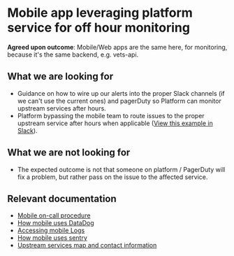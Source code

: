 # Mobile app leveraging platform service for off hour monitoring

**Agreed upon outcome**: Mobile/Web apps are the same here, for monitoring, because it's the same backend, e.g. vets-api.

## What we are looking for

- Guidance on how to wire up our alerts into the proper Slack channels (if we can't use the current ones) and pagerDuty so Platform can monitor upstream services after hours.
- Platform bypassing the mobile team to route issues to the proper upstream service after hours when applicable ([View this example in Slack](https://dsva.slack.com/archives/C01CSM3EZGT/p1690301465018319)).

## What we are not looking for

- The expected outcome is not that someone on platform / PagerDuty will fix a problem, but rather pass on the issue to the affected service.

## Relevant documentation

- [Mobile on-call procedure](https://department-of-veterans-affairs.github.io/va-mobile-app/docs/Engineering/BackEnd/Monitoring/OnCallProcedure)
- [How mobile uses DataDog](https://department-of-veterans-affairs.github.io/va-mobile-app/docs/Engineering/BackEnd/Monitoring/DataDog)
- [Accessing mobile Logs](https://department-of-veterans-affairs.github.io/va-mobile-app/docs/Engineering/BackEnd/Monitoring/Logs)
- [How mobile uses sentry](https://department-of-veterans-affairs.github.io/va-mobile-app/docs/Engineering/BackEnd/Monitoring/Sentry)
- [Upstream services map and contact information](https://department-of-veterans-affairs.github.io/va-mobile-app/docs/Engineering/BackEnd/Architecture/Services/)
